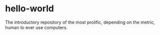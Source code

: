 # hello-world
The introductory repository of the most prolific, depending on the metric, human to ever use computers.

